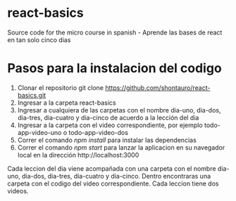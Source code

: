 # react-basics
Source code for the micro course in spanish - Aprende las bases de react en tan solo cinco dias

# Pasos para la instalacion del codigo

1. Clonar el repositorio git clone https://github.com/shontauro/react-basics.git
2. Ingresar a la carpeta react-basics
3. Ingresar a cualquiera de las carpetas con el nombre dia-uno, dia-dos, dia-tres, dia-cuatro y dia-cinco de acuerdo a la lección del dia
4. Ingresar a la carpeta con el video correspondiente, por ejemplo todo-app-video-uno o todo-app-video-dos
5. Correr el comando *npm install* para instalar las dependencias
6. Correr el comando *npm start* para lanzar la aplicacion en su navegador local en la dirección http://localhost:3000



Cada leccion del dia viene acompañada con una carpeta con el nombre dia-uno, dia-dos, dia-tres, dia-cuatro y dia-cinco. Dentro encontraras una carpeta con el codigo del video correspondiente. Cada leccion tiene dos videos.

